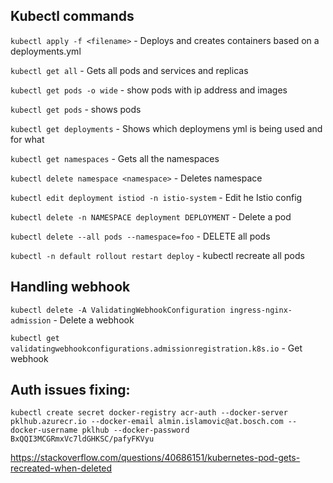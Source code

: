 
## Kubectl commands

`kubectl apply -f <filename>` - Deploys and creates containers based on a deployments.yml

`kubectl get all` - Gets all pods and services and replicas

`kubectl get pods -o wide` - show pods with ip address and images

`kubectl get pods` - shows pods

`kubectl get deployments` - Shows which deploymens yml is being used and for what 

`kubectl get namespaces` - Gets all the namespaces

`kubectl delete namespace <namespace>` - Deletes namespace 

`kubectl edit deployment istiod -n istio-system` - Edit he Istio config

`kubectl delete -n NAMESPACE deployment DEPLOYMENT` - Delete a pod 

`kubectl delete --all pods --namespace=foo` - DELETE all pods

`kubectl -n default rollout restart deploy` - kubectl recreate all pods

## Handling webhook

`kubectl delete -A ValidatingWebhookConfiguration ingress-nginx-admission` - Delete a webhook 

`kubectl get validatingwebhookconfigurations.admissionregistration.k8s.io` - Get webhook

## Auth issues fixing: 
`kubectl create secret docker-registry acr-auth --docker-server pklhub.azurecr.io --docker-email almin.islamovic@at.bosch.com --docker-username pklhub --docker-password BxQQI3MCGRmxVc7ldGHKSC/pafyFKVyu`

https://stackoverflow.com/questions/40686151/kubernetes-pod-gets-recreated-when-deleted 

